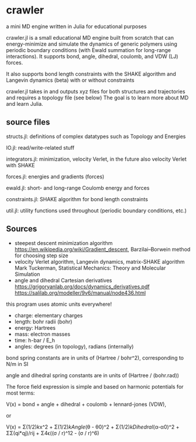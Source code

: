 # crawler
a mini MD engine written in Julia for educational purposes

crawler.jl is a small educational MD engine built from scratch that can energy-minimize and simulate the dynamics
of generic polymers using periodic boundary conditions (with Ewald summation for long-range interactions). It supports bond, angle, dihedral, coulomb, and VDW (LJ) forces.

It also supports bond length constraints with the SHAKE algorithm and Langevin dynamics (beta) with or without constraints

crawler.jl takes in and outputs xyz files for both structures and trajectories and requires a topology file (see below)
The goal is to learn more about MD and learn Julia.

## source files
structs.jl: definitions of complex datatypes such as Topology and Energies

IO.jl: read/write-related stuff

integrators.jl: minimization, velocity Verlet, in the future also velocity Verlet with SHAKE

forces.jl: energies and gradients (forces)

ewald.jl: short- and long-range Coulomb energy and forces

constraints.jl: SHAKE algorithm for bond length constraints

util.jl: utility functions used throughout (periodic boundary conditions, etc.)

## Sources
- steepest descent minimization algorithm
	https://en.wikipedia.org/wiki/Gradient_descent, Barzilai–Borwein method for choosing step size
- velocity Verlet algorithm, Langevin dynamics, matrix-SHAKE algorithm
	Mark Tuckerman, Statistical Mechanics: Theory and Molecular Simulation
- angle and dihedral Cartesian derivatives
	https://grigoryanlab.org/docs/dynamics_derivatives.pdf
	https://salilab.org/modeller/9v6/manual/node436.html

this program uses atomic units everywhere!

- charge: elementary charges
- length: bohr radii (bohr)
- energy: Hartrees
- mass: electron masses
- time: h-bar / E_h
- angles: degrees (in topology), radians (internally)

bond spring constants are in units of (Hartree / bohr^2), corresponding to N/m in SI

angle and dihedral spring constants are in units of (Hartree / (bohr.rad))

The force field expression is simple and based on harmonic potentials for most terms:

V(x) = bond + angle + dihedral + coulomb + lennard-jones (VDW),

or

V(x) = Σ(1/2)*k*x^2 + Σ(1/2)*kAngle*(θ - θ0)^2 + Σ(1/2)*kDihedral*(α-α0)^2 + ΣΣ(qi*qj)/rij + Σ4ϵ((σ / r)^12 - (σ / r)^6)
